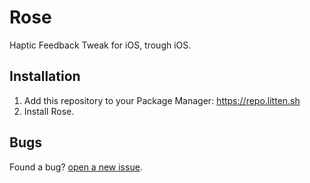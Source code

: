 # Rose

Haptic Feedback Tweak for iOS, trough iOS.

## Installation

1. Add this repository to your Package Manager: https://repo.litten.sh
2. Install Rose.

## Bugs

Found a bug? [open a new issue](https://github.com/Litteeen/Rose/issues/new).
